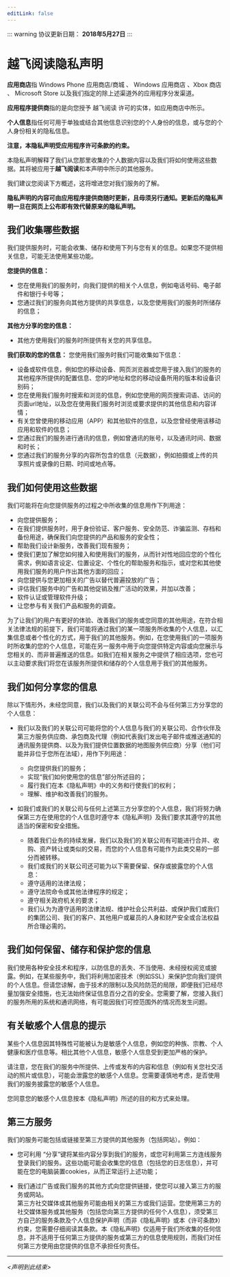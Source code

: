 ```yaml
---
editLink: false
---
```


::: warning 协议更新日期：
**2018年5月27日**
:::

# 越飞阅读隐私声明

**应用商店**指 Windows Phone 应用商店/商城 、 Windows 应用商店 、Xbox 商店 、 Microsoft Store 以及我们指定的除上述渠道外的应用程序分发渠道。

**应用程序提供商**指的是向您授予 越飞阅读 许可的实体，如应用商店中所示。

**个人信息**指任何可用于单独或结合其他信息识别您的个人身份的信息，或与您的个人身份相关的隐私信息。

**注意，本隐私声明受应用程序许可条款的约束。**

本隐私声明解释了我们从您那里收集的个人数据内容以及我们将如何使用这些数据。其将被应用于**越飞阅读**和本声明中所示的其他服务。

我们建议您阅读下方概述，这将增进您对我们服务的了解。

**隐私声明的内容可由应用程序提供商随时更新，且毋须另行通知。更新后的隐私声明一旦在网页上公布即有效代替原来的隐私声明。**

## 我们收集哪些数据

我们提供服务时，可能会收集、储存和使用下列与您有关的信息。如果您不提供相关信息，可能无法使用某些功能。

**您提供的信息：**
- 您在使用我们的服务时，向我们提供的相关个人信息，例如电话号码、电子邮件和银行卡号等；
- 您通过我们的服务向其他方提供的共享信息，以及您使用我们的服务时所储存的信息；

**其他方分享的您的信息：**
- 其他方使用我们的服务时所提供有关您的共享信息。

**我们获取的您的信息：**
您使用我们服务时我们可能收集如下信息：

- 设备或软件信息，例如您的移动设备、网页浏览器或您用于接入我们的服务的其他程序所提供的配置信息、您的IP地址和您的移动设备所用的版本和设备识别码；
- 您在使用我们服务时搜索和浏览的信息，例如您使用的网页搜索词语、访问的页面url地址，以及您在使用我们服务时浏览或要求提供的其他信息和内容详情；
- 有关您曾使用的移动应用（APP）和其他软件的信息，以及您曾经使用该移动应用和软件的信息；
- 您通过我们的服务进行通讯的信息，例如曾通讯的账号，以及通讯时间、数据和时长；
- 您通过我们的服务分享的内容所包含的信息（元数据），例如拍摄或上传的共享照片或录像的日期、时间或地点等。

## 我们如何使用这些数据
我们可能将在向您提供服务的过程之中所收集的信息用作下列用途：

- 向您提供服务；
- 在我们提供服务时，用于身份验证、客户服务、安全防范、诈骗监测、存档和备份用途，确保我们向您提供的产品和服务的安全性；
- 帮助我们设计新服务，改善我们现有服务；
- 使我们更加了解您如何接入和使用我们的服务，从而针对性地回应您的个性化需求，例如语言设定、位置设定、个性化的帮助服务和指示，或对您和其他使用我们服务的用户作出其他方面的回应；
- 向您提供与您更加相关的广告以替代普遍投放的广告；
- 评估我们服务中的广告和其他促销及推广活动的效果，并加以改善；
- 软件认证或管理软件升级；
- 让您参与有关我们产品和服务的调查。

为了让我们的用户有更好的体验、改善我们的服务或您同意的其他用途，在符合相关法律法规的前提下，我们可能将通过我们的某一项服务所收集的个人信息，以汇集信息或者个性化的方式，用于我们的其他服务。例如，在您使用我们的一项服务时所收集的您的个人信息，可能在另一服务中用于向您提供特定内容或向您展示与您相关的、而非普遍推送的信息。如我们在相关服务之中提供了相应选项，您也可以主动要求我们将您在该服务所提供和储存的个人信息用于我们的其他服务。

## 我们如何分享您的信息

除以下情形外，未经您同意，我们以及我们的关联公司不会与任何第三方分享您的个人信息：
- 我们以及我们的关联公司可能将您的个人信息与我们的关联公司、合作伙伴及第三方服务供应商、承包商及代理（例如代表我们发出电子邮件或推送通知的通讯服务提供商、以及为我们提供位置数据的地图服务供应商）分享（他们可能并非位于您所在法域），用作下列用途：
    - 向您提供我们的服务；
    - 实现“我们如何使用您的信息”部分所述目的；
    - 履行我们在本《隐私声明》中的义务和行使我们的权利；
    - 理解、维护和改善我们的服务。

- 如我们或我们的关联公司与任何上述第三方分享您的个人信息，我们将努力确保第三方在使用您的个人信息时遵守本《隐私声明》及我们要求其遵守的其他适当的保密和安全措施。
    - 随着我们业务的持续发展，我们以及我们的关联公司有可能进行合并、收购、资产转让或类似的交易，而您的个人信息有可能作为此类交易的一部分而被转移。
    - 我们或我们的关联公司还可能为以下需要保留、保存或披露您的个人信息：
    - 遵守适用的法律法规；
    - 遵守法院命令或其他法律程序的规定；
    - 遵守相关政府机关的要求；
    - 我们认为为遵守适用的法律法规、维护社会公共利益、或保护我们或我们的集团公司、我们的客户、其他用户或雇员的人身和财产安全或合法权益所合理必需的。

## 我们如何保留、储存和保护您的信息

我们使用各种安全技术和程序，以防信息的丢失、不当使用、未经授权阅览或披露。例如，在某些服务中，我们将利用加密技术（例如SSL）来保护您向我们提供的个人信息。但请您谅解，由于技术的限制以及风险防范的局限，即便我们已经尽量加强安全措施，也无法始终保证信息百分之百的安全。您需要了解，您接入我们的服务所用的系统和通讯网络，有可能因我们可控范围外的情况而发生问题。

## 有关敏感个人信息的提示

某些个人信息因其特殊性可能被认为是敏感个人信息，例如您的种族、宗教、个人健康和医疗信息等。相比其他个人信息，敏感个人信息受到更加严格的保护。

请注意，您在我们的服务中所提供、上传或发布的内容和信息（例如有关您社交活动的照片或信息），可能会泄露您的敏感个人信息。您需要谨慎地考虑，是否使用我们的服务披露您的敏感个人信息。

您同意您的敏感个人信息按本《隐私声明》所述的目的和方式来处理。

## 第三方服务

我们的服务可能包括或链接至第三方提供的其他服务（包括网站）。例如：

- 您可利用 “分享”键将某些内容分享到我们的服务，或您可利用第三方连线服务登录我们的服务。这些功能可能会收集您的信息（包括您的日志信息），并可能在您的电脑装置cookies，从而正常运行上述功能；

- 我们通过广告或我们服务的其他方式向您提供链接，使您可以接入第三方的服务或网站。</br>
第三方社交媒体或其他服务可能由相关的第三方或我们运营。您使用第三方的社交媒体服务或其他服务（包括您向第三方提供的任何个人信息），须受第三方自己的服务条款及个人信息保护声明（而非《隐私声明》或本《许可条款》）约束，您需要仔细阅读其条款。本《隐私声明》仅适用于我们所收集的任何信息，并不适用于任何第三方提供的服务或第三方的信息使用规则，而我们对任何第三方使用由您提供的信息不承担任何责任。

------

*<声明到此结束>*